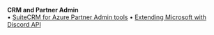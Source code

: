 **CRM and Partner Admin**  
&bullet; [SuiteCRM for Azure Partner Admin tools](crm/)
&bullet; [Extending Microsoft with Discord API](/panels/)